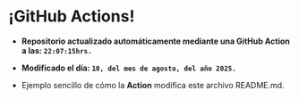 # ¡GitHub Actions!
* **Repositorio actualizado automáticamente mediante una GitHub Action a las: `22:07:15hrs.`**
* **Modificado el día: `10, del mes de agosto, del año 2025.`**

* Ejemplo sencillo de cómo la **Action** modifica este archivo README.md.
